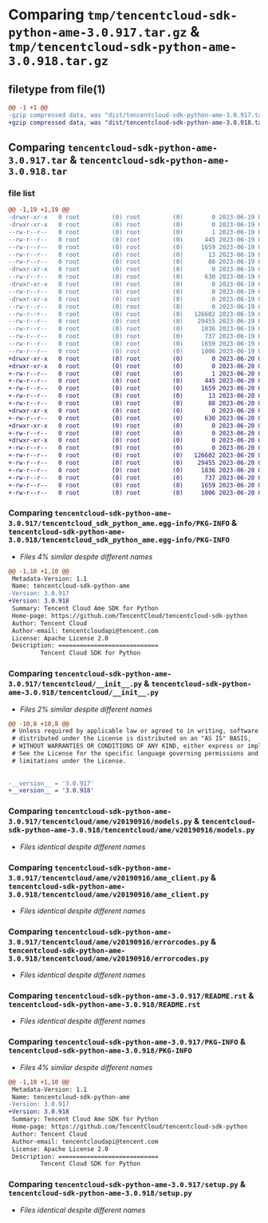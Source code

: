 # Comparing `tmp/tencentcloud-sdk-python-ame-3.0.917.tar.gz` & `tmp/tencentcloud-sdk-python-ame-3.0.918.tar.gz`

## filetype from file(1)

```diff
@@ -1 +1 @@
-gzip compressed data, was "dist/tencentcloud-sdk-python-ame-3.0.917.tar", last modified: Mon Jun 19 00:16:55 2023, max compression
+gzip compressed data, was "dist/tencentcloud-sdk-python-ame-3.0.918.tar", last modified: Tue Jun 20 02:32:07 2023, max compression
```

## Comparing `tencentcloud-sdk-python-ame-3.0.917.tar` & `tencentcloud-sdk-python-ame-3.0.918.tar`

### file list

```diff
@@ -1,19 +1,19 @@
-drwxr-xr-x   0 root         (0) root         (0)        0 2023-06-19 00:16:55.000000 tencentcloud-sdk-python-ame-3.0.917/
-drwxr-xr-x   0 root         (0) root         (0)        0 2023-06-19 00:16:55.000000 tencentcloud-sdk-python-ame-3.0.917/tencentcloud_sdk_python_ame.egg-info/
--rw-r--r--   0 root         (0) root         (0)        1 2023-06-19 00:16:55.000000 tencentcloud-sdk-python-ame-3.0.917/tencentcloud_sdk_python_ame.egg-info/dependency_links.txt
--rw-r--r--   0 root         (0) root         (0)      445 2023-06-19 00:16:55.000000 tencentcloud-sdk-python-ame-3.0.917/tencentcloud_sdk_python_ame.egg-info/SOURCES.txt
--rw-r--r--   0 root         (0) root         (0)     1659 2023-06-19 00:16:55.000000 tencentcloud-sdk-python-ame-3.0.917/tencentcloud_sdk_python_ame.egg-info/PKG-INFO
--rw-r--r--   0 root         (0) root         (0)       13 2023-06-19 00:16:55.000000 tencentcloud-sdk-python-ame-3.0.917/tencentcloud_sdk_python_ame.egg-info/top_level.txt
--rw-r--r--   0 root         (0) root         (0)       88 2023-06-19 00:16:55.000000 tencentcloud-sdk-python-ame-3.0.917/setup.cfg
-drwxr-xr-x   0 root         (0) root         (0)        0 2023-06-19 00:16:55.000000 tencentcloud-sdk-python-ame-3.0.917/tencentcloud/
--rw-r--r--   0 root         (0) root         (0)      630 2023-06-19 00:16:55.000000 tencentcloud-sdk-python-ame-3.0.917/tencentcloud/__init__.py
-drwxr-xr-x   0 root         (0) root         (0)        0 2023-06-19 00:16:55.000000 tencentcloud-sdk-python-ame-3.0.917/tencentcloud/ame/
--rw-r--r--   0 root         (0) root         (0)        0 2023-06-19 00:16:55.000000 tencentcloud-sdk-python-ame-3.0.917/tencentcloud/ame/__init__.py
-drwxr-xr-x   0 root         (0) root         (0)        0 2023-06-19 00:16:55.000000 tencentcloud-sdk-python-ame-3.0.917/tencentcloud/ame/v20190916/
--rw-r--r--   0 root         (0) root         (0)        0 2023-06-19 00:16:55.000000 tencentcloud-sdk-python-ame-3.0.917/tencentcloud/ame/v20190916/__init__.py
--rw-r--r--   0 root         (0) root         (0)   126602 2023-06-19 00:16:55.000000 tencentcloud-sdk-python-ame-3.0.917/tencentcloud/ame/v20190916/models.py
--rw-r--r--   0 root         (0) root         (0)    29455 2023-06-19 00:16:55.000000 tencentcloud-sdk-python-ame-3.0.917/tencentcloud/ame/v20190916/ame_client.py
--rw-r--r--   0 root         (0) root         (0)     1836 2023-06-19 00:16:55.000000 tencentcloud-sdk-python-ame-3.0.917/tencentcloud/ame/v20190916/errorcodes.py
--rw-r--r--   0 root         (0) root         (0)      737 2023-06-19 00:16:55.000000 tencentcloud-sdk-python-ame-3.0.917/README.rst
--rw-r--r--   0 root         (0) root         (0)     1659 2023-06-19 00:16:55.000000 tencentcloud-sdk-python-ame-3.0.917/PKG-INFO
--rw-r--r--   0 root         (0) root         (0)     1006 2023-06-19 00:16:55.000000 tencentcloud-sdk-python-ame-3.0.917/setup.py
+drwxr-xr-x   0 root         (0) root         (0)        0 2023-06-20 02:32:07.000000 tencentcloud-sdk-python-ame-3.0.918/
+drwxr-xr-x   0 root         (0) root         (0)        0 2023-06-20 02:32:07.000000 tencentcloud-sdk-python-ame-3.0.918/tencentcloud_sdk_python_ame.egg-info/
+-rw-r--r--   0 root         (0) root         (0)        1 2023-06-20 02:32:07.000000 tencentcloud-sdk-python-ame-3.0.918/tencentcloud_sdk_python_ame.egg-info/dependency_links.txt
+-rw-r--r--   0 root         (0) root         (0)      445 2023-06-20 02:32:07.000000 tencentcloud-sdk-python-ame-3.0.918/tencentcloud_sdk_python_ame.egg-info/SOURCES.txt
+-rw-r--r--   0 root         (0) root         (0)     1659 2023-06-20 02:32:07.000000 tencentcloud-sdk-python-ame-3.0.918/tencentcloud_sdk_python_ame.egg-info/PKG-INFO
+-rw-r--r--   0 root         (0) root         (0)       13 2023-06-20 02:32:07.000000 tencentcloud-sdk-python-ame-3.0.918/tencentcloud_sdk_python_ame.egg-info/top_level.txt
+-rw-r--r--   0 root         (0) root         (0)       88 2023-06-20 02:32:07.000000 tencentcloud-sdk-python-ame-3.0.918/setup.cfg
+drwxr-xr-x   0 root         (0) root         (0)        0 2023-06-20 02:32:07.000000 tencentcloud-sdk-python-ame-3.0.918/tencentcloud/
+-rw-r--r--   0 root         (0) root         (0)      630 2023-06-20 02:32:07.000000 tencentcloud-sdk-python-ame-3.0.918/tencentcloud/__init__.py
+drwxr-xr-x   0 root         (0) root         (0)        0 2023-06-20 02:32:07.000000 tencentcloud-sdk-python-ame-3.0.918/tencentcloud/ame/
+-rw-r--r--   0 root         (0) root         (0)        0 2023-06-20 02:32:07.000000 tencentcloud-sdk-python-ame-3.0.918/tencentcloud/ame/__init__.py
+drwxr-xr-x   0 root         (0) root         (0)        0 2023-06-20 02:32:07.000000 tencentcloud-sdk-python-ame-3.0.918/tencentcloud/ame/v20190916/
+-rw-r--r--   0 root         (0) root         (0)        0 2023-06-20 02:32:07.000000 tencentcloud-sdk-python-ame-3.0.918/tencentcloud/ame/v20190916/__init__.py
+-rw-r--r--   0 root         (0) root         (0)   126602 2023-06-20 02:32:07.000000 tencentcloud-sdk-python-ame-3.0.918/tencentcloud/ame/v20190916/models.py
+-rw-r--r--   0 root         (0) root         (0)    29455 2023-06-20 02:32:07.000000 tencentcloud-sdk-python-ame-3.0.918/tencentcloud/ame/v20190916/ame_client.py
+-rw-r--r--   0 root         (0) root         (0)     1836 2023-06-20 02:32:07.000000 tencentcloud-sdk-python-ame-3.0.918/tencentcloud/ame/v20190916/errorcodes.py
+-rw-r--r--   0 root         (0) root         (0)      737 2023-06-20 02:32:07.000000 tencentcloud-sdk-python-ame-3.0.918/README.rst
+-rw-r--r--   0 root         (0) root         (0)     1659 2023-06-20 02:32:07.000000 tencentcloud-sdk-python-ame-3.0.918/PKG-INFO
+-rw-r--r--   0 root         (0) root         (0)     1006 2023-06-20 02:32:07.000000 tencentcloud-sdk-python-ame-3.0.918/setup.py
```

### Comparing `tencentcloud-sdk-python-ame-3.0.917/tencentcloud_sdk_python_ame.egg-info/PKG-INFO` & `tencentcloud-sdk-python-ame-3.0.918/tencentcloud_sdk_python_ame.egg-info/PKG-INFO`

 * *Files 4% similar despite different names*

```diff
@@ -1,10 +1,10 @@
 Metadata-Version: 1.1
 Name: tencentcloud-sdk-python-ame
-Version: 3.0.917
+Version: 3.0.918
 Summary: Tencent Cloud Ame SDK for Python
 Home-page: https://github.com/TencentCloud/tencentcloud-sdk-python
 Author: Tencent Cloud
 Author-email: tencentcloudapi@tencent.com
 License: Apache License 2.0
 Description: ============================
         Tencent Cloud SDK for Python
```

### Comparing `tencentcloud-sdk-python-ame-3.0.917/tencentcloud/__init__.py` & `tencentcloud-sdk-python-ame-3.0.918/tencentcloud/__init__.py`

 * *Files 2% similar despite different names*

```diff
@@ -10,8 +10,8 @@
 # Unless required by applicable law or agreed to in writing, software
 # distributed under the License is distributed on an "AS IS" BASIS,
 # WITHOUT WARRANTIES OR CONDITIONS OF ANY KIND, either express or implied.
 # See the License for the specific language governing permissions and
 # limitations under the License.
 
 
-__version__ = '3.0.917'
+__version__ = '3.0.918'
```

### Comparing `tencentcloud-sdk-python-ame-3.0.917/tencentcloud/ame/v20190916/models.py` & `tencentcloud-sdk-python-ame-3.0.918/tencentcloud/ame/v20190916/models.py`

 * *Files identical despite different names*

### Comparing `tencentcloud-sdk-python-ame-3.0.917/tencentcloud/ame/v20190916/ame_client.py` & `tencentcloud-sdk-python-ame-3.0.918/tencentcloud/ame/v20190916/ame_client.py`

 * *Files identical despite different names*

### Comparing `tencentcloud-sdk-python-ame-3.0.917/tencentcloud/ame/v20190916/errorcodes.py` & `tencentcloud-sdk-python-ame-3.0.918/tencentcloud/ame/v20190916/errorcodes.py`

 * *Files identical despite different names*

### Comparing `tencentcloud-sdk-python-ame-3.0.917/README.rst` & `tencentcloud-sdk-python-ame-3.0.918/README.rst`

 * *Files identical despite different names*

### Comparing `tencentcloud-sdk-python-ame-3.0.917/PKG-INFO` & `tencentcloud-sdk-python-ame-3.0.918/PKG-INFO`

 * *Files 4% similar despite different names*

```diff
@@ -1,10 +1,10 @@
 Metadata-Version: 1.1
 Name: tencentcloud-sdk-python-ame
-Version: 3.0.917
+Version: 3.0.918
 Summary: Tencent Cloud Ame SDK for Python
 Home-page: https://github.com/TencentCloud/tencentcloud-sdk-python
 Author: Tencent Cloud
 Author-email: tencentcloudapi@tencent.com
 License: Apache License 2.0
 Description: ============================
         Tencent Cloud SDK for Python
```

### Comparing `tencentcloud-sdk-python-ame-3.0.917/setup.py` & `tencentcloud-sdk-python-ame-3.0.918/setup.py`

 * *Files identical despite different names*

